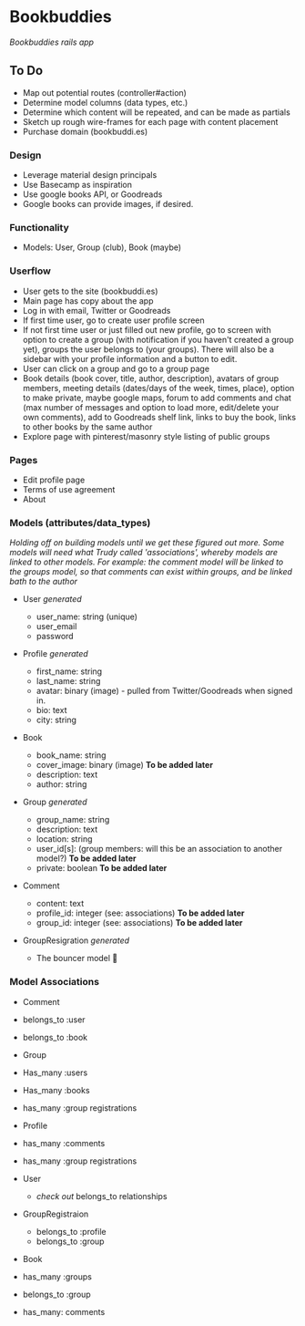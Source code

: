 # Bookbuddies
_Bookbuddies rails app_

## To Do
* Map out potential routes (controller#action)
* Determine model columns (data types, etc.)
* Determine which content will be repeated, and can be made as partials
* Sketch up rough wire-frames for each page with content placement
* Purchase domain (bookbuddi.es)

### Design
* Leverage material design principals
* Use Basecamp as inspiration
* Use google books API, or Goodreads
* Google books can provide images, if desired.

### Functionality
* Models: User, Group (club), Book (maybe)

### Userflow
* User gets to the site (bookbuddi.es)
* Main page has copy about the app
* Log in with email, Twitter or Goodreads
* If first time user, go to create user profile screen
* If not first time user or just filled out new profile, go to screen with option to create a group (with notification if you haven't created a group yet), groups the user belongs to (your groups).  There will also be a sidebar with your profile information and a button to edit.
* User can click on a group and go to a group page
* Book details (book cover, title, author, description), avatars of group members, meeting details (dates/days of the week, times, place), option to make private, maybe google maps, forum to add comments and chat (max number of messages and option to load more, edit/delete your own comments), add to Goodreads shelf link, links to buy the book, links to other books by the same author
* Explore page with pinterest/masonry style listing of public groups

### Pages
* Edit profile page
* Terms of use agreement
* About

### Models (attributes/data_types)
_Holding off on building models until we get these figured out more. Some models will need what Trudy called 'associations', whereby models are linked to other models. For example: the *comment* model will be linked to the *groups* model, so that comments can exist within groups, and be linked bath to the author_

* User _generated_
	* user_name: string (unique)
	* user_email
	* password

* Profile _generated_
	* first_name: string
	* last_name: string
	* avatar: binary (image) - pulled from Twitter/Goodreads when signed in.
	* bio: text
	* city: string

* Book
	* book_name: string
	* cover_image: binary (image) **To be added later**
	* description: text
	* author: string

* Group _generated_
	* group_name: string
	* description: text
	* location: string
	* user_id[s]: (group members: will this be an association to another model?) **To be added later**
	* private: boolean **To be added later**

* Comment
	* content: text
	* profile_id: integer (see: associations) **To be added later**
	* group_id: integer (see: associations) **To be added later**

* GroupResigration _generated_
	* The bouncer model 💪

### Model Associations

* Comment
 * belongs_to :user
 * belongs_to :book

* Group
 * Has_many :users
 * Has_many :books
 * has_many :group registrations

* Profile
 * has_many :comments
 * has_many :group registrations

* User
	* _check out_ belongs_to relationships
	
* GroupRegistraion
	* belongs_to :profile
	* belongs_to :group

* Book
 * has_many :groups
 * belongs_to :group
 * has_many: comments